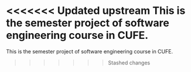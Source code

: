 <<<<<<< Updated upstream
This is the semester project of software engineering course in CUFE.
=======
This is the semester project of software engineering course in CUFE.
>>>>>>> Stashed changes
